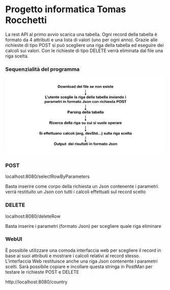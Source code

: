 # Progetto informatica Tomas Rocchetti
La rest API al primo avvio scarica una tabella. 
Ogni record della tabella è formato da 4 attributi e una lista di valori (uno per ogni anno).
Grazie alle richieste di tipo POST si può scegliere una riga della tabella ed eseguire dei calcoli sui valori.
Con le richieste di tipo DELETE verrà eliminata dal file una riga scelta.


### Sequenzialità del programma
![](https://github.com/tomasrocchetti/progetto_info/blob/master/flow1.png)


### POST
localhost:8080/selectRowByParameters

Basta inserire come corpo della richiesta un Json contenente i parametri. verrà restituito un Json con tutti i calcoli effettuati sul record scelto


### DELETE
localhost:8080/deleteRow

Basta inserire i parametri (formato Json) per scegliere quale riga eliminare


### WebUI

È possibile utilizzare una comoda interfaccia web per scegliere il record in base ai suoi attributi e mostrare i calcoli relativi al record stesso.
L'interfaccia Web restituisce anche una riga Json contenente i parametri scelti. Sarà possibile copiare e incollare questa stringa in PostMan per testare le richieste POST e DELETE

http://localhost:8080/country
